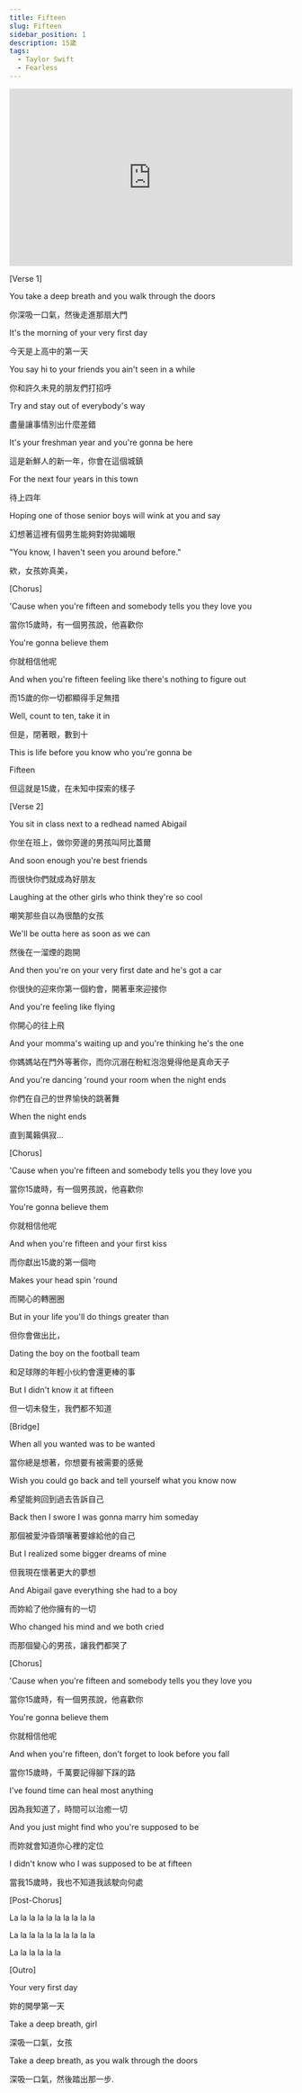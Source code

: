 ```yaml
---
title: Fifteen
slug: Fifteen
sidebar_position: 1
description: 15歲
tags:
  - Taylor Swift
  - Fearless
---
```


<iframe width="100%" height="315" src="https://www.youtube.com/embed/Pb-K2tXWK4w" title="YouTube video player" frameborder="0" allow="accelerometer; autoplay; clipboard-write; encrypted-media; gyroscope; picture-in-picture; web-share" allowfullscreen></iframe>

[Verse 1]

You take a deep breath and you walk through the doors

你深吸一口氣，然後走進那扇大門

It's the morning of your very first day

今天是上高中的第一天

You say hi to your friends you ain't seen in a while

你和許久未見的朋友們打招呼

Try and stay out of everybody's way

盡量讓事情別出什麼差錯

It's your freshman year and you're gonna be here

這是新鮮人的新一年，你會在這個城鎮

For the next four years in this town

待上四年

Hoping one of those senior boys will wink at you and say

幻想著這裡有個男生能夠對妳拋媚眼

"You know, I haven't seen you around before."

欸，女孩妳真美，

[Chorus]

'Cause when you're fifteen and somebody tells you they love you

當你15歲時，有一個男孩說，他喜歡你

You're gonna believe them

你就相信他呢

And when you're fifteen feeling like there's nothing to figure out

而15歲的你一切都顯得手足無措

Well, count to ten, take it in

但是，閉著眼，數到十

This is life before you know who you're gonna be

Fifteen

但這就是15歲，在未知中探索的樣子

[Verse 2]

You sit in class next to a redhead named Abigail

你坐在班上，做你旁邊的男孩叫阿比蓋爾

And soon enough you're best friends

而很快你們就成為好朋友

Laughing at the other girls who think they're so cool

嘲笑那些自以為很酷的女孩

We'll be outta here as soon as we can

然後在一溜煙的跑開

And then you're on your very first date and he's got a car

你很快的迎來你第一個約會，開著車來迎接你

And you're feeling like flying

你開心的往上飛

And your momma's waiting up and you're thinking he's the one

你媽媽站在門外等著你，而你沉溺在粉紅泡泡覺得他是真命天子

And you're dancing 'round your room when the night ends

你們在自己的世界愉快的跳著舞

When the night ends

直到萬籟俱寂...

[Chorus]

'Cause when you're fifteen and somebody tells you they love you

當你15歲時，有一個男孩說，他喜歡你

You're gonna believe them

你就相信他呢

And when you're fifteen and your first kiss

而你獻出15歲的第一個吻

Makes your head spin 'round

而開心的轉圈圈

But in your life you'll do things greater than

但你會做出比，

Dating the boy on the football team

和足球隊的年輕小伙約會還更棒的事

But I didn't know it at fifteen

但一切未發生，我們都不知道

[Bridge]

When all you wanted was to be wanted

當你總是想著，你想要有被需要的感覺

Wish you could go back and tell yourself what you know now

希望能夠回到過去告訴自己

Back then I swore I was gonna marry him someday

那個被愛沖昏頭嚷著要嫁給他的自己

But I realized some bigger dreams of mine

但我現在懷著更大的夢想

And Abigail gave everything she had to a boy

而妳給了他你擁有的一切

Who changed his mind and we both cried

而那個變心的男孩，讓我們都哭了

[Chorus]

'Cause when you're fifteen and somebody tells you they love you

當你15歲時，有一個男孩說，他喜歡你

You're gonna believe them

你就相信他呢

And when you're fifteen, don't forget to look before you fall

當你15歲時，千萬要記得腳下踩的路

I've found time can heal most anything

因為我知道了，時間可以治癒一切

And you just might find who you're supposed to be

而妳就會知道你心裡的定位

I didn't know who I was supposed to be at fifteen

當我15歲時，我也不知道我該駛向何處

[Post-Chorus]

La la la la la la la la la la

La la la la la la la la la la

La la la la la la

[Outro]

Your very first day

妳的開學第一天

Take a deep breath, girl

深吸一口氣，女孩

Take a deep breath, as you walk through the doors

深吸一口氣，然後踏出那一步.